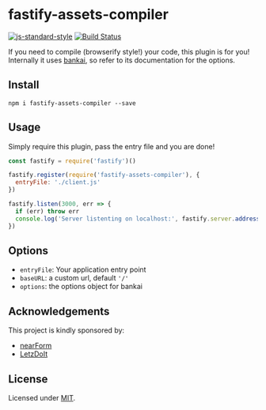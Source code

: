 # fastify-assets-compiler
[![js-standard-style](https://img.shields.io/badge/code%20style-standard-brightgreen.svg?style=flat)](http://standardjs.com/)  [![Build Status](https://travis-ci.org/fastify/fastify-assets-compiler.svg?branch=master)](https://travis-ci.org/fastify/fastify-assets-compiler)

If you need to compile (browserify style!) your code, this plugin is for you!  
Internally it uses [bankai](https://github.com/yoshuawuyts/bankai), so refer to its documentation for the options.

## Install
```
npm i fastify-assets-compiler --save
```

## Usage
Simply require this plugin, pass the entry file and you are done!
```js
const fastify = require('fastify')()

fastify.register(require('fastify-assets-compiler'), {
  entryFile: './client.js'
})

fastify.listen(3000, err => {
  if (err) throw err
  console.log('Server listenting on localhost:', fastify.server.address().port)
})
```

## Options
- `entryFile`: Your application entry point
- `baseURL`: a custom url, default `'/'`
- `options`: the options object for bankai

## Acknowledgements

This project is kindly sponsored by:
- [nearForm](http://nearform.com)
- [LetzDoIt](http://www.letzdoitapp.com/)

## License

Licensed under [MIT](./LICENSE).
